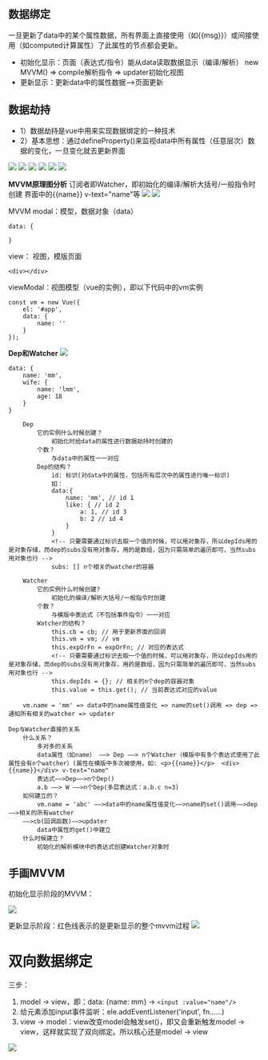 ## 数据绑定
一旦更新了data中的某个属性数据，所有界面上直接使用（如{{msg}}）或间接使用（如computed计算属性）了此属性的节点都会更新。

* 初始化显示：页面（表达式/指令）能从data读取数据显示（编译/解析）
  new MVVM() => compile解析指令 => updater初始化视图
* 更新显示：更新data中的属性数据——>页面更新

## 数据劫持
* 1）数据劫持是vue中用来实现数据绑定的一种技术
* 2）基本思想：通过defineProperty()来监视data中所有属性（任意层次）数据的变化，一旦变化就去更新界面

![](./imgs/datahack2.jpg)
![](./imgs/datahack3.jpg)
![](./imgs/datahack4.jpg)
![](./imgs/datahack5.jpg)
![](./imgs/datahack6.jpg)
![](./imgs/datahack7.jpg)

**MVVM原理图分析**
订阅者即Watcher，即初始化的编译/解析大括号/一般指令时创建 界面中的{{name}} v-text="name"等
![](./imgs/datahack.jpg)
![](./imgs/datahack8.jpg)

MVVM
modal：模型，数据对象（data）
```
data: {

}
```
view： 视图，模版页面
```
<div></div>
```
viewModal：视图模型（vue的实例），即以下代码中的vm实例
```
const vm = new Vue({
    el: '#app',
    data: {
        name: ''
    }
});
```
**Dep和Watcher**
![](./imgs/databind1.png)

```
data: {
    name: 'mm',
    wife: {
        name: 'lmm',
        age: 18
    }
}
```

```
    Dep
        它的实例什么时候创建？
            初始化时给data的属性进行数据劫持时创建的
        个数？
            与data中的属性一一对应
        Dep的结构？
            id: 标识(对data中的属性，包括所有层次中的属性进行唯一标识)
            如：
            data:{
                name: 'mm', // id 1
                like: { // id 2
                    a: 1, // id 3
                    b: 2 // id 4
                }
            }
            <!-- 只要需要通过标识去取一个值的时候，可以用对象存，所以depIds用的是对象存储，而dep的subs没有用对象存，用的是数组，因为只需简单的遍历即可，当然subs用对象也行 -->
            subs: [] n个相关的watcher的容器

    Watcher
        它的实例什么时候创建?
            初始化的编译/解析大括号/一般指令时创建
        个数？
            与模版中表达式（不包括事件指令）一一对应
        Watcher的结构？
            this.cb = cb; // 用于更新界面的回调
            this.vm = vm; // vm
            this.expOrFn = expOrFn; // 对应的表达式
            <!-- 只要需要通过标识去取一个值的时候，可以用对象存，所以depIds用的是对象存储，而dep的subs没有用对象存，用的是数组，因为只需简单的遍历即可，当然subs用对象也行 -->
            this.depIds = {}; // 相关的n个dep的容器对象
            this.value = this.get(); // 当前表达式对应的value

    vm.name = 'mm' => data中的name属性值变化 => name的set()调用 => dep => 通知所有相关的watcher => updater

Dep与Watcher直接的关系
    什么关系？
        多对多的关系
        data属性（如name） ——> Dep ——> n个Watcher（模版中有多个表达式使用了此属性会有n个watcher）(属性在模版中多次被使用，如: <p>{{name}}</p>  <div>{{name}}</div> v-text="name"
        表达式——>Dep——>n个Dep()
        a.b ——> W ——>n个Dep(多层表达式：a.b.c n=3)
    如何建立的？
        vm.name = 'abc' ——>data中的name属性值变化——>name的set()调用——>dep——>相关的所有watcher
    ——>cb(回调函数)——>updater
        data中属性的get()中建立
    什么时候建立？
        初始化的解析模块中的表达式创建Watcher对象时
```
## 手画MVVM
初始化显示阶段的MVVM：

![](./imgs/mvvminit.jpg)

更新显示阶段：红色线表示的是更新显示的整个mvvm过程
![](./imgs/mvvmupdate.jpg)

# 双向数据绑定
三步：
1. model -> view，即：data: {name: mm} -> `<input :value="name"/>`
2. 给元素添加input事件监听：ele.addEventListener('input', fn......)
3. view -> model：view改变model会触发set()，即又会重新触发model -> view，这样就实现了双向绑定。所以核心还是model -> view

![](./imgs/databind2.jpg)